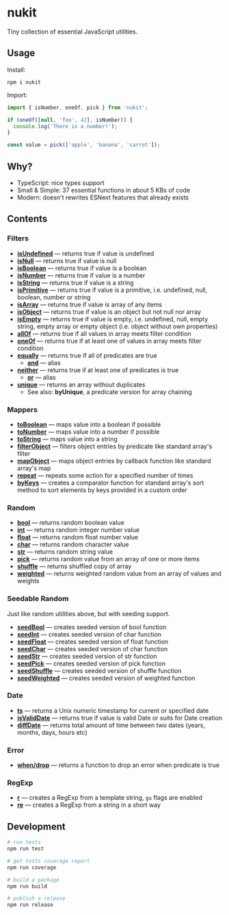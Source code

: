 # nukit

Tiny collection of essential JavaScript utilities.

## Usage

Install:

```
npm i nukit
```

Import:

```ts
import { isNumber, oneOf, pick } from 'nukit';

if (oneOf([null, 'foo', 42], isNumber)) {
  console.log('There is a number!');
}

const value = pick(['apple', 'banana', 'carrot']);
```

## Why?

  - TypeScript: nice types support
  - Small & Simple: 37 essential functions in about 5 KBs of code
  - Modern: doesn't rewrites ESNext features that already exists

## Contents

### Filters

  - [**isUndefined**](src/filters/isUndefined/index.ts) — returns true if value is undefined
  - [**isNull**](src/filters/isNull/index.ts) — returns true if value is null
  - [**isBoolean**](src/filters/isBoolean/index.ts) — returns true if value is a boolean
  - [**isNumber**](src/filters/isNumber/index.ts) — returns true if value is a number
  - [**isString**](src/filters/isString/index.ts) — returns true if value is a string
  - [**isPrimitive**](src/filters/isPrimitive/index.ts) — returns true if value is a primitive, i.e. undefined, null, boolean, number or string
  - [**isArray**](src/filters/isArray/index.ts) — returns true if value is array of any items
  - [**isObject**](src/filters/isObject/index.ts) — returns true if value is an object but not null nor array
  - [**isEmpty**](src/filters/isEmpty/index.ts) — returns true if value is empty, i.e. undefined, null, empty string, empty array or empty object (i.e. object without own properties)
  - [**allOf**](src/filters/allOf/index.ts) — returns true if all values in array meets filter condition
  - [**oneOf**](src/filters/oneOf/index.ts) — returns true if at least one of values in array meets filter condition
  - [**equally**](src/filters/equally/index.ts) — returns true if all of predicates are true
    - [**and**](src/filters/and/index.ts) — alias
  - [**neither**](src/filters/neither/index.ts) — returns true if at least one of predicates is true
    - [**or**](src/filters/or/index.ts) — alias
  - [**unique**](src/filters/unique/index.ts) — returns an array without duplicates
    - See also: **byUnique**, a predicate version for array chaining

### Mappers

  - [**toBoolean**](src/mappers/toBoolean/index.ts) — maps value into a boolean if possible
  - [**toNumber**](src/mappers/toNumber/index.ts) — maps value into a number if possible
  - [**toString**](src/mappers/toString/index.ts) — maps value into a string
  - [**filterObject**](src/mappers/filterObject/index.ts) — filters object entries by predicate like standard array's filter
  - [**mapObject**](src/mappers/mapObject/index.ts) — maps object entries by callback function like standard array's map
  - [**repeat**](src/mappers/repeat/index.ts) — repeats some action for a specified number of times
  - [**byKeys**](src/mappers/byKeys/index.ts) — creates a comparator function for standard array's sort method to sort elements by keys provided in a custom order

### Random

  - [**bool**](src/random/bool/index.ts) — returns random boolean value
  - [**int**](src/random/int/index.ts) — returns random integer number value
  - [**float**](src/random/float/index.ts) — returns random float number value
  - [**char**](src/random/char/index.ts) — returns random character value
  - [**str**](src/random/str/index.ts) — returns random string value
  - [**pick**](src/random/pick/index.ts) — returns random value from an array of one or more items
  - [**shuffle**](src/random/shuffle/index.ts) — returns shuffled copy of array
  - [**weighted**](src/random/weghted/index.ts) — returns weighted random value from an array of values and weights

### Seedable Random

Just like random utilities above, but with seeding support.

  - [**seedBool**](src/seedable/seedBool/index.ts) — creates seeded version of bool function
  - [**seedInt**](src/seedable/seedInt/index.ts) — creates seeded version of char function
  - [**seedFloat**](src/seedable/seedFloat/index.ts) — creates seeded version of float function
  - [**seedChar**](src/seedable/seedChar/index.ts) — creates seeded version of char function
  - [**seedStr**](src/seedable/seedStr/index.ts) — creates seeded version of str function
  - [**seedPick**](src/seedable/seedPick/index.ts) — creates seeded version of pick function
  - [**seedShuffle**](src/seedable/seedShuffle/index.ts) — creates seeded version of shuffle function
  - [**seedWeighted**](src/seedable/seedWeighted/index.ts) — creates seeded version of weighted function

### Date

  - [**ts**](src/date/ts/index.ts) — returns a Unix numeric timestamp for current or specified date
  - [**isValidDate**](src/date/isValidDate/index.ts) — returns true if value is valid Date or suits for Date creation
  - [**diffDate**](src/date/diffDate/index.ts) — returns total amount of time between two dates (years, months, days, hours etc)

### Error

  - [**when/drop**](src/error/when/index.ts) — returns a function to drop an error when predicate is true

### RegExp

  - [**r**](src/regexp/r/index.ts) — creates a RegExp from a template string, `gu` flags are enabled
  - [**re**](src/regexp/re/index.ts) — creates a RegExp from a string in a short way

## Development

```sh
# run tests
npm run test

# get tests coverage report
npm run coverage

# build a package
npm run build

# publish a release
npm run release
```
